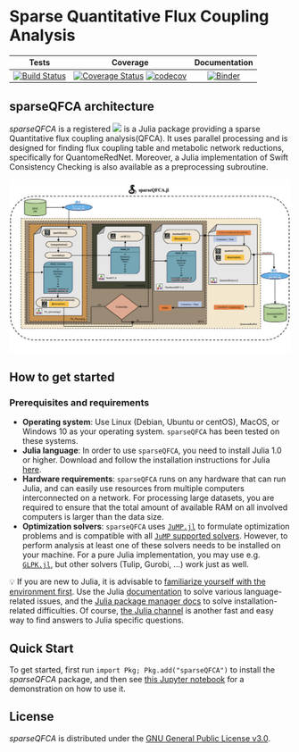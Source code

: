 # Sparse Quantitative Flux Coupling Analysis

| **Tests** | **Coverage** | **Documentation** |
|:---:|:---:|:---:|
| [![Build Status](https://travis-ci.com/mtefagh/sparseQFCA.jl.svg?branch=master)](https://app.travis-ci.com/mtefagh/sparseQFCA.jl) | [![Coverage Status](https://coveralls.io/repos/github/mtefagh/sparseQFCA.jl/badge.svg?branch=master)](https://coveralls.io/github/mtefagh/sparseQFCA.jl?branch=master) [![codecov](https://codecov.io/gh/mtefagh/sparseQFCA.jl/branch/master/graph/badge.svg)](https://codecov.io/gh/mtefagh/sparseQFCA.jl) | [![Binder](https://mybinder.org/badge_logo.svg)](https://mybinder.org/v2/gh/mtefagh/sparseQFCA.jl/master?labpath=sparseQFCA.jl%2Fexample%2FdistributedQFCA.ipynb) |

## sparseQFCA architecture
*sparseQFCA* is a registered [<img src="https://julialang.org/assets/infra/logo.svg" height="20" />](https://julialang.org/) is a Julia package providing a sparse Quantitative flux coupling analysis(QFCA). It uses parallel processing and is designed for finding flux coupling table and metabolic network reductions, specifically for QuantomeRedNet. Moreover, a Julia implementation of Swift Consistency Checking is also available as a preprocessing subroutine.

![sparseQFCA architecture](/example/sparseQFCA.png "sparseQFCA architecture")

## How to get started

### Prerequisites and requirements

- **Operating system**: Use Linux (Debian, Ubuntu or centOS), MacOS, or Windows
  10 as your operating system. `sparseQFCA` has been tested on these systems.
- **Julia language**: In order to use `sparseQFCA`, you need to install Julia 1.0
  or higher. Download and follow the installation instructions for Julia
  [here](https://julialang.org/downloads/).
- **Hardware requirements**: `sparseQFCA` runs on any hardware that can run Julia,
  and can easily use resources from multiple computers interconnected on a
  network. For processing large datasets, you are required to ensure that the
  total amount of available RAM on all involved computers is larger than the
  data size.
- **Optimization solvers**: `sparseQFCA` uses
  [`JuMP.jl`](https://github.com/jump-dev/JuMP.jl) to formulate optimization
  problems and is compatible with all [`JuMP` supported
  solvers](https://jump.dev/JuMP.jl/stable/installation/#Supported-solvers).
  However, to perform analysis at least one of these solvers needs to be
  installed on your machine. For a pure Julia implementation, you may use e.g.
  [`GLPK.jl`](https://www.gnu.org/software/glpk/), but other solvers (Tulip,
  Gurobi, ...) work just as well.

:bulb: If you are new to Julia, it is advisable to [familiarize yourself with
the environment
first](https://docs.julialang.org/en/v1/manual/getting-started/).  Use the
Julia [documentation](https://docs.julialang.org) to solve various
language-related issues, and the [Julia package manager
docs](https://julialang.github.io/Pkg.jl/v1/getting-started/) to solve
installation-related difficulties. Of course, [the Julia
channel](https://discourse.julialang.org/) is another fast and easy way to find
answers to Julia specific questions.

## Quick Start
To get started, first run `import Pkg; Pkg.add("sparseQFCA")` to install the *sparseQFCA* package, and then see [this Jupyter notebook](https://nbviewer.org/github/mtefagh/sparseQFCA/blob/master/example/sparseQFCA.ipynb) for a demonstration on how to use it.

## License
*sparseQFCA* is distributed under the [GNU General Public License v3.0](http://www.gnu.org/copyleft/gpl.html).
